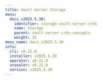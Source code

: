 ```yaml
---
title: Vault Server Storage
menu:
  docs_v2025.5.30:
    identifier: storage-vault-server-crds
    name: Storage
    parent: vault-server-crds-concepts
    weight: 25
menu_name: docs_v2025.5.30
info:
  cli: v0.22.0
  installer: v2025.5.30
  operator: v0.22.0
  unsealer: v0.22.0
  version: v2025.5.30
---
```


